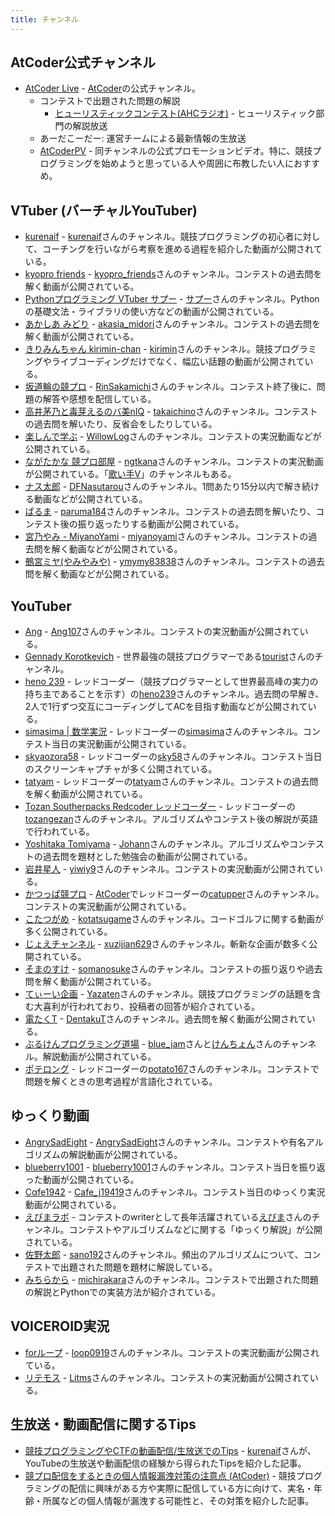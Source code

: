 ```yaml
---
title: チャンネル
---
```


## AtCoder公式チャンネル

- [AtCoder Live](https://www.youtube.com/channel/UCtG3StnbhxHxXfE6Q4cPZwQ) - [AtCoder](https://atcoder.jp/)の公式チャンネル。
    - コンテストで出題された問題の解説
        - [ヒューリスティックコンテスト(AHCラジオ)](https://www.youtube.com/playlist?list=PLLeJZg4opYKY6yCPd7j0b5NS4b7krV2yF) - ヒューリスティック部門の解説放送
    - あーだこーだー: 運営チームによる最新情報の生放送
    - [AtCoderPV](https://www.youtube.com/watch?v=TbZhKTMPJeI) - 同チャンネルの公式プロモーションビデオ。特に、競技プログラミングを始めようと思っている人や周囲に布教したい人におすすめ。

## VTuber (バーチャルYouTuber)

- [kurenaif](https://www.youtube.com/playlist?list=PL6J0QYBvVReHBH_mkLCs8BbuAkx20gamN) - [kurenaif](https://atcoder.jp/users/kurenaif)さんのチャンネル。競技プログラミングの初心者に対して、コーチングを行いながら考察を進める過程を紹介した動画が公開されている。
- [kyopro friends](https://www.youtube.com/@kyopro_friends/streams) - [kyopro_friends](https://atcoder.jp/users/kyopro_friends)さんのチャンネル。コンテストの過去問を解く動画が公開されている。
- [Pythonプログラミング VTuber サプー](https://www.youtube.com/channel/UC5Kgc_HNzx4GJ-w4QMeeKiQ/playlists) - [サプー](https://twitter.com/PythonSuppl)さんのチャンネル。Pythonの基礎文法・ライブラリの使い方などの動画が公開されている。
- [あかしあ みどり](https://www.youtube.com/channel/UCkIaUs9Z43s1cSLS8mh9ppg) - [akasia_midori](https://atcoder.jp/users/akasia_midori)さんのチャンネル。コンテストの過去問を解く動画が公開されている。
- [きりみんちゃん kirimin-chan](https://www.youtube.com/c/kiriminchan/playlists) - [kirimin](https://atcoder.jp/users/kirimin)さんのチャンネル。競技プログラミングやライブコーディングだけでなく、幅広い話題の動画が公開されている。
- [坂道輪の競プロ](https://www.youtube.com/playlist?list=PLFi46EaoQjc-c4BoLQl7Gibo0ncGLX5A2) - [RinSakamichi](https://atcoder.jp/users/RinSakamichi)さんのチャンネル。コンテスト終了後に、問題の解答や感想を配信している。
- [高井茅乃と毒芽えるのバ美nIQ](https://www.youtube.com/channel/UCTOxnI3eOI_o1HRgzq-LEZw/playlists) - [takaichino](https://atcoder.jp/users/takaichino)さんのチャンネル。コンテストの過去問を解いたり、反省会をしたりしている。
- [楽しんで学ぶ](https://www.youtube.com/@WillowLog) - [WillowLog](https://atcoder.jp/users/WillowLog)さんのチャンネル。コンテストの実況動画などが公開されている。
- [ながたかな 競プロ部屋](https://www.youtube.com/@ngtkana_kyopro) - [ngtkana](https://atcoder.jp/users/ngtkana)さんのチャンネル。コンテストの実況動画が公開されている。「[歌い手V](https://www.youtube.com/channel/UC9amFw1nimUfDGAf746HYXQ)」のチャンネルもある。
- [ナス太郎](https://www.youtube.com/channel/UCs7sxmQBTBqtuGzsEWCUupQ) - [DFNasutarou](https://atcoder.jp/users/DFNasutarou)さんのチャンネル。1問あたり15分以内で解き続ける動画などが公開されている。
- [ぱるま](https://www.youtube.com/playlist?list=PL2M7xTSHX0HqdXvk74PKSZ2De_EyVUq0d) - [paruma184](https://atcoder.jp/users/paruma184)さんのチャンネル。コンテストの過去問を解いたり、コンテスト後の振り返ったりする動画が公開されている。
- [宮乃やみ - MiyanoYami](https://www.youtube.com/@miyanoyami/search?query=%E7%AB%B6%E3%83%97%E3%83%AD) - [miyanoyami](https://atcoder.jp/users/miyanoyami)さんのチャンネル。コンテストの過去問を解く動画などが公開されている。
- [鵺宮ミヤ(やみやみや)](https://www.youtube.com/playlist?list=PLfDk7e-j_wHFSc2F_EZ_7CyGXIrMx0gup) - [ymymy83838](https://atcoder.jp/users/ymymy83838)さんのチャンネル。コンテストの過去問を解く動画などが公開されている。

## YouTuber

- [Ang](https://www.youtube.com/@ang-1630/streams) - [Ang107](https://atcoder.jp/users/Ang107)さんのチャンネル。コンテストの実況動画が公開されている。
- [Gennady Korotkevich](https://www.youtube.com/channel/UCkySD00cmDWYHXA31hqRYRw) - 世界最強の競技プログラマーである[tourist](https://atcoder.jp/users/tourist)さんのチャンネル。
- [heno 239](https://www.youtube.com/channel/UCmYTD76ZGm8hcrzaI7xJLAg) - レッドコーダー（競技プログラマーとして世界最高峰の実力の持ち主であることを示す）の[heno239](https://atcoder.jp/users/heno239)さんのチャンネル。過去問の早解き、2人で1行ずつ交互にコーディングしてACを目指す動画などが公開されている。
- [simasima | 数学実況](https://www.youtube.com/@simasima2479) - レッドコーダーの[simasima](https://atcoder.jp/users/simasima)さんのチャンネル。コンテスト当日の実況動画が公開されている。
- [skyaozora58](https://www.youtube.com/user/skyaozora58/videos) - レッドコーダーの[sky58](https://atcoder.jp/users/sky58)さんのチャンネル。コンテスト当日のスクリーンキャプチャが多く公開されている。
- [tatyam](https://www.youtube.com/channel/UC3MXq-nGMDQENm5ihfQeIkg/featured) - レッドコーダーの[tatyam](https://atcoder.jp/users/tatyam)さんのチャンネル。コンテストの過去問を解く動画が公開されている。
- [Tozan Southerpacks Redcoder レッドコーダー](https://www.youtube.com/channel/UCwsapfci2p1oDVO4Q2sJOQw) - レッドコーダーの[tozangezan](https://atcoder.jp/users/tozangezan)さんのチャンネル。アルゴリズムやコンテスト後の解説が英語で行われている。
- [Yoshitaka Tomiyama](https://www.youtube.com/channel/UC10LLTlikPURslw2Wqj8vJA/featured) - [Johann](https://atcoder.jp/users/Johann)さんのチャンネル。アルゴリズムやコンテストの過去問を題材とした勉強会の動画が公開されている。
- [岩井星人](https://www.youtube.com/channel/UCqlJwj9fWlVi26KeSb_e-og/videos) - [yiwiy9](https://atcoder.jp/users/yiwiy9)さんのチャンネル。コンテストの実況動画が公開されている。
- [かつっぱ競プロ](https://www.youtube.com/channel/UCqqeYOh1gk_TJ16sxazWhUg) - [AtCoder](https://atcoder.jp/)でレッドコーダーの[catupper](https://atcoder.jp/users/catupper)さんのチャンネル。コンテストの実況動画が公開されている。
- [こたつがめ](https://www.youtube.com/channel/UCL8EOznhSyreT9O0-KFxgZQ/videos) - [kotatsugame](https://atcoder.jp/users/kotatsugame)さんのチャンネル。コードゴルフに関する動画が多く公開されている。
- [じょえチャンネル](https://www.youtube.com/channel/UCRXsI3FL_kvaVL9zoolBfbQ/videos) - [xuzijian629](https://atcoder.jp/users/xuzijian629)さんのチャンネル。斬新な企画が数多く公開されている。
- [そまのすけ](https://www.youtube.com/playlist?list=PLTP2rhthd6G1qPKsKVTienMhos3X6Hvqh) - [somanosuke](https://atcoder.jp/users/somanosuke)さんのチャンネル。コンテストの振り返りや過去問を解く動画が公開されている。
- [てぃーい企画](https://www.youtube.com/channel/UCfqYE4LdRYqAJSV_TKlsy9Q/videos) - [Yazaten](https://twitter.com/Yazaten)さんのチャンネル。競技プログラミングの話題を含む大喜利が行われており、投稿者の回答が紹介されている。
- [電たくT](https://www.youtube.com/playlist?list=PLRBtCO0gM_wnUp-bYxogXEF611rgCB6Ev) - [DentakuT](https://atcoder.jp/users/DentakuT)さんのチャンネル。過去問を解く動画が公開されている。
- [ぶるけんプログラミング道場](https://www.youtube.com/@%E3%81%B6%E3%82%8B%E3%81%91%E3%82%93%E3%83%97%E3%83%AD%E3%82%B0%E3%83%A9%E3%83%9F%E3%83%B3%E3%82%B0%E9%81%93%E5%A0%B4) - [blue_jam](https://x.com/blue_jam)さんと[けんちょん](https://x.com/drken1215)さんのチャンネル。解説動画が公開されている。
- [ポテロング](https://www.youtube.com/@potato167/videos) - レッドコーダーの[potato167](https://atcoder.jp/users/potato167)さんのチャンネル。コンテストで問題を解くときの思考過程が言語化されている。

## ゆっくり動画

- [AngrySadEight](https://www.youtube.com/@AngrySadEight) - [AngrySadEight](https://atcoder.jp/users/AngrySadEight)さんのチャンネル。コンテストや有名アルゴリズムの解説動画が公開されている。
- [blueberry1001](https://www.youtube.com/@blueberry-1001/featured) - [blueberry1001](https://atcoder.jp/users/blueberry1001)さんのチャンネル。コンテスト当日を振り返った動画が公開されている。
- [Cαfe1942](https://www.youtube.com/playlist?list=PLWDxpG33dobEYiBtm06Gky8apePjny6mj) - [Cafe_j19419](https://atcoder.jp/users/Cafe_j19419)さんのチャンネル。コンテスト当日のゆっくり実況動画が公開されている。
- [えびまラボ](https://www.youtube.com/channel/UCw4Ty20l1DccGCQ2HWiEcgw) - コンテストのwriterとして長年活躍されている[えびま](https://twitter.com/evima0)さんのチャンネル。コンテストやアルゴリズムなどに関する「ゆっくり解説」が公開されている。
- [佐野太郎](https://www.youtube.com/channel/UCE2ID_KiY2kKne7d1zFT7JQ/featured) - [sano192](https://atcoder.jp/users/sano192)さんのチャンネル。頻出のアルゴリズムについて、コンテストで出題された問題を題材に解説している。
- [みちらから](https://www.youtube.com/channel/UCqBF4sFbNDMLwIUYbS1wkhg/featured) - [michirakara](https://atcoder.jp/users/michirakara)さんのチャンネル。コンテストで出題された問題の解説とPythonでの実装方法が紹介されている。

## VOICEROID実況

- [forループ](https://www.youtube.com/@for_i_in_loop/featured) - [loop0919](https://atcoder.jp/users/loop0919)さんのチャンネル。コンテストの実況動画が公開されている。
- [リテモス](https://www.youtube.com/@%E3%83%AA%E3%83%86%E3%83%A2%E3%82%B9) - [Litms](https://atcoder.jp/users/Litms)さんのチャンネル。コンテストの実況動画が公開されている。

## 生放送・動画配信に関するTips

- [競技プログラミングやCTFの動画配信/生放送でのTips](https://kurenaif.hatenablog.com/entry/2020/11/27/223351) - [kurenaif](https://atcoder.jp/users/kurenaif)さんが、YouTubeの生放送や動画配信の経験から得られたTipsを紹介した記事。
- [競プロ配信をするときの個人情報漏洩対策の注意点 (AtCoder)](https://harurunppp.hatenablog.com/entry/2021/02/18/235349) - 競技プログラミングの配信に興味がある方や実際に配信している方に向けて、実名・年齢・所属などの個人情報が漏洩する可能性と、その対策を紹介した記事。
